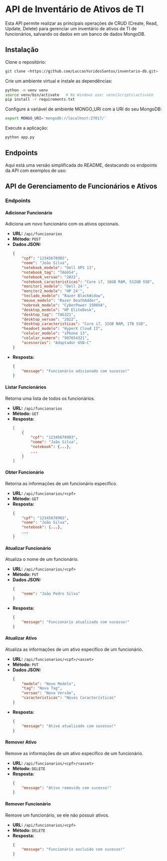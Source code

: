 # API de Inventário de Ativos de TI

Esta API permite realizar as principais operações de CRUD (Create, Read, Update, Delete) para gerenciar um inventário de ativos de TI de funcionários, salvando os dados em um banco de dados MongoDB.

## Instalação

Clone o repositório:

```bash
git clone <https://github.com/LuccasYuridosSantos/inventario-db.git>
```

Crie um ambiente virtual e instale as dependências:

```bash
python -m venv venv
source venv/bin/activate   # No Windows use: venv\Scripts\activate
pip install -r requirements.txt
```

Configure a variável de ambiente MONGO_URI com a URI do seu MongoDB:

```bash
export MONGO_URI='mongodb://localhost:27017/'
```

Execute a aplicação:

```bash
python app.py
```

## Endpoints

Aqui está uma versão simplificada do README, destacando os endpoints da API com exemplos de uso:

## API de Gerenciamento de Funcionários e Ativos

### Endpoints

#### Adicionar Funcionário
Adiciona um novo funcionário com os ativos opcionais.
- **URL:** `/api/funcionarios`
- **Método:** `POST`
- **Dados JSON:**
  ```json
  {
      "cpf": "12345678903",
      "nome": "João Silva",
      "notebook_modelo": "Dell XPS 13",
      "notebook_tag": "TAG654",
      "notebook_versao": "2022",
      "notebook_caracteristicas": "Core i7, 16GB RAM, 512GB SSD",
      "monitor1_modelo": "Dell 24'",
      "monitor2_modelo": "HP 24'",
      "teclado_modelo": "Razer BlackWidow",
      "mouse_modelo": "Razer DeathAdder",
      "nobreak_modelo": "CyberPower 1500VA",
      "desktop_modelo": "HP EliteDesk",
      "desktop_tag": "TAG321",
      "desktop_versao": "2022",
      "desktop_caracteristicas": "Core i7, 32GB RAM, 1TB SSD",
      "headset_modelo": "HyperX Cloud II",
      "celular_modelo": "iPhone 13",
      "celular_numero": "987654321",
      "acessorios": "Adaptador USB-C"
  }
  ```
- **Resposta:**
  ```json
  {
      "message": "Funcionário adicionado com sucesso!"
  }
  ```

#### Listar Funcionários
Retorna uma lista de todos os funcionários.
- **URL:** `/api/funcionarios`
- **Método:** `GET`
- **Resposta:**
  ```json
  [
      {
          "cpf": "12345678903",
          "nome": "João Silva",
          "notebook": {...},
          ...
      }
  ]
  ```

#### Obter Funcionário
Retorna as informações de um funcionário específico.
- **URL:** `/api/funcionarios/<cpf>`
- **Método:** `GET`
- **Resposta:**
  ```json
  {
      "cpf": "12345678903",
      "nome": "João Silva",
      "notebook": {...},
      ...
  }
  ```

#### Atualizar Funcionário
Atualiza o nome de um funcionário.
- **URL:** `/api/funcionarios/<cpf>`
- **Método:** `PUT`
- **Dados JSON:**
  ```json
  {
      "nome": "João Pedro Silva"
  }
  ```
- **Resposta:**
  ```json
  {
      "message": "Funcionário atualizado com sucesso!"
  }
  ```

#### Atualizar Ativo
Atualiza as informações de um ativo específico de um funcionário.
- **URL:** `/api/funcionarios/<cpf>/<asset>`
- **Método:** `PUT`
- **Dados JSON:**
  ```json
  {
      "modelo": "Novo Modelo",
      "tag": "Nova Tag",
      "versao": "Nova Versão",
      "caracteristicas": "Novas Características"
  }
  ```
- **Resposta:**
  ```json
  {
      "message": "Ativo atualizado com sucesso!"
  }
  ```

#### Remover Ativo
Remove as informações de um ativo específico de um funcionário.
- **URL:** `/api/funcionarios/<cpf>/<asset>`
- **Método:** `DELETE`
- **Resposta:**
  ```json
  {
      "message": "Ativo removido com sucesso!"
  }
  ```

#### Remover Funcionário
Remove um funcionário, se ele não possuir ativos.
- **URL:** `/api/funcionarios/<cpf>`
- **Método:** `DELETE`
- **Resposta:**
  ```json
  {
      "message": "Funcionário excluído com sucesso!"
  }
  ```